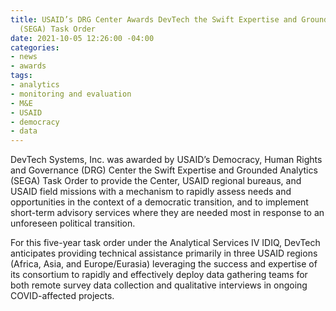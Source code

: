 ```yaml
---
title: USAID’s DRG Center Awards DevTech the Swift Expertise and Grounded Analytics
  (SEGA) Task Order
date: 2021-10-05 12:26:00 -04:00
categories:
- news
- awards
tags:
- analytics
- monitoring and evaluation
- M&E
- USAID
- democracy
- data
---
```


DevTech Systems, Inc. was awarded by USAID’s Democracy, Human Rights and Governance (DRG) Center the Swift Expertise and Grounded Analytics (SEGA) Task Order to provide the Center, USAID regional bureaus, and USAID field missions with a mechanism to rapidly assess needs and opportunities in the context of a democratic transition, and to implement short-term advisory services where they are needed most in response to an unforeseen political transition.

For this five-year task order under the Analytical Services IV IDIQ, DevTech anticipates providing technical assistance primarily in three USAID regions (Africa, Asia, and Europe/Eurasia) leveraging the success and expertise of its consortium to rapidly and effectively deploy data gathering teams for both remote survey data collection and qualitative interviews in ongoing COVID-affected projects. 